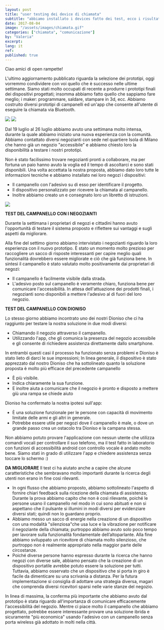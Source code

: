 ```yaml
---
layout: post
title: "user testing dei device di chiamata"
subtitle: "abbiamo installato i devices fatto dei test, ecco i risultati"
date: 2017-08-04
image: "/assets/images/chiamata.gif"
categories: ["chiamata", "comunicazione"]
by: "Valeria"
excerpt:
lang: it
ref:
published: true
---
```


Ciao amici di open rampette!

L'ultimo aggiornamento pubblicato riguarda la selezione dei prototipi, oggi vorremmo condividere con voi quello che è successo nelle ultime settimane.
Siamo stati molto occupati di recente a produrre i prototipi finali dei dispositivi progettati; insomma abbiamo fatto quello che sappiamo fare meglio; i maker: programmare, saldare, stampare in 3d, ecc. Abbiamo costruito diversi prototipi di campanelli ed un'app che consente all'utente di eseguire la chiamata via Bluetooth.


<img src="https://edgeryders.eu/uploads/default/original/2X/9/998a1f88fa71ccb69605035a5e4e405380097106.jpg" >

<img src="https://edgeryders.eu/uploads/default/original/2X/f/f2e3cff9952724a77b029a7b71514a8d6034ed93.jpg" >

Dal 19 luglio al 26 luglio abbiamo avuto una settimana molto intensa, durante la quale abbiamo iniziato una nuova esperienza con la comunità. Abbiamo contattato diversi negozianti con sede nel quartiere Isola di Milano che hanno già un negozio "accessibile" e abbiamo chiesto loro la disponibilità a testare i nostri prototipi.

Non è stato facilissimo trovare negozianti pronti a collaborare, ma per fortuna un paio hanno avuto la voglia ed il tempo di ascoltarci e sono stati disponibili. Una volta accettata la nostra proposta, abbiamo dato loro tutte le informazioni tecniche e abbiamo installato nei loro negozi i dispositivi:

- Il campanello con l'adesivo su di esso per identificare il progetto.
- Il dispositivo personalizzato per ricevere la chiamata al campanello.
- Inoltre abbiamo creato un e consegnato loro un libretto di istruzioni.


<img src="https://edgeryders.eu/uploads/default/original/2X/c/c30b14acb87b676a8ce474df6ddf7df710f2d372.png">

**TEST DEL CAMPANELLO CON I NEGOZIANTI**

Durante la settimana i proprietari di negozi e cittadini hanno avuto l'opportunità di testare il sistema proposto e riflettere sui vantaggi e sugli aspetti da migliorare.

Alla fine del settimo giorno abbiamo intervistato i negozianti riguardo la loro esperienza con il nuovo prototipo. È stato un momento molto prezioso per raccogliere un sacco di risposte interessanti per capire meglio quali funzionalità dovrebbero essere migliorate e ciò che già funziona bene.
In sintesi il campanello è stato valutato molto positivamente dai proprietari di negozi:

- Il campanello è facilmente visibile dalla strada.
- L'adesivo posto sul campanello è veramente chiaro, funziona bene per comunicare l'accessibilità. In attesa dell'attuazione dei prodotti finali, i negozianti sono disponibili a mettere l'adesivo al di fuori del loro negozio.


**TEST DEL CAMPANELLO CON DIONISO**

Lo stesso giorno abbiamo incontrato uno dei nostri Dioniso che ci ha raggiunto per testare la nostra soluzione in due modi diversi:

- Chiamando il negozio attraverso il campanello.
- Utilizzando l'app, che gli comunica la presenza del negozio accessibile e gli consente di richiedere assistenza direttamente dallo smartphone.

In entrambi questi casi il processo ha funzionato senza problemi e Dioniso è stato lieto di darci le sue impressioni; In linea generale, il dispositivo è stato apprezzato dal nostro Dioniso che ha sottolineato quanto la soluzione proposta è molto più efficace del precedente campanello

- È più visibile.
- Indica chiaramente la sua funzione.
- E inoltre aiuta a comunicare che il negozio è pronto e disposto a mettere giù una rampa se chiede aiuto

Dioniso ha confermato la nostra ipotesi sull'app:
- È una soluzione funzionale per le persone con capacità di movimento limitate delle armi e gli altri in generale.
- Potrebbe essere utile per negozi dove il campanello è male, o dove un grande passo crea un ostacolo tra Dioniso e la campana stessa.

Non abbiamo potuto provare l'applicazione con nessun utente che utilizza comandi vocali per controllare il suo telefono, ma il test fatto in laboratorio con funzioni di accessibilità android con controllo vocale è andato molto bene. Siamo stati in grado di utilizzare l'app e chiedere assistenza senza toccare lo schermo :)

**DA MIGLIORARE**
Il test ci ha aiutato anche a capire che alcune caratteristiche che sembravano molto importanti durante la ricerca degli utenti non erano in fine così rilevanti.
- In ogni flusso che abbiamo proposto, abbiamo sottolineato l'aspetto di fornire chiari feedback sulla ricezione della chiamata di assistenza; Durante la prova abbiamo capito che non è così rilevante, poiché le persone usano il campanello nel modo in cui sono abituati e non si aspettano che il pulsante si illumini in modi diversi per evidenziare diversi stati; quindi non lo guardano proprio.
- Abbiamo messo un sacco di energie nella creazione di un dispositivo con una modalità "silenziosa"che usa luce e la vibrazione per notificare il negoziante della chiamata; purtroppo abbiamo avuto solo poco tempo per lavorare sulla funzionalità fondamentale dell’altoparlante. Alla fine abbiamo sviluppato un ricevitore di chiamata molto silenzioso, che purtroppo non è realmente appropriato nella maggior parte delle circostanze.
- Poiché diverse persone hanno espresso durante la ricerca che hanno negozi con diverse sale, abbiamo pensato che la creazione di un dispositivo portatile avrebbe potuto essere la soluzione per tutti. Tuttavia, abbiamo osservato che un dispositivo che si porta in giro è facile da dimenticare su una scrivania a distanza. Per la futura implementazione si consiglia di adottare una strategia diversa, magari che comprenda diversi ricevitori sparsi nelle varie stanze del negozio.

In linea di massima, la conferma più importante che abbiamo avuto dal prototipo è stata riguardo all'importanza di comunicare efficacemente l'accessibilità del negozio.
Mentre ci piace molto il campanello che abbiamo progettato, potrebbe essere interessante provare una soluzione ibrida e sicuramente "più economica" usando l'adesivo con un campanello senza porta wireless già adottato in molti nella città.
